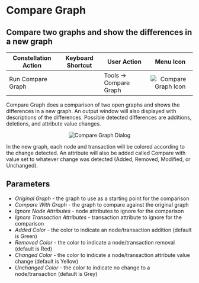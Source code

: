 # Compare Graph

## Compare two graphs and show the differences in a new graph

<table class="table table-striped">
<thead>
<tr class="header">
<th>Constellation Action</th>
<th>Keyboard Shortcut</th>
<th>User Action</th>
<th style="text-align: center;">Menu Icon</th>
</tr>
</thead>
<tbody>
<tr class="odd">
<td>Run Compare Graph</td>
<td></td>
<td>Tools -&gt; Compare Graph</td>
<td style="text-align: center;"><img src="../ext/docs/CoreVisualGraph/src/au/gov/asd/tac/constellation/graph/visual/resources/compareGraph_1.png" alt="Compare Graph Icon" /></td>
</tr>
</tbody>
</table>

Compare Graph does a comparison of two open graphs and shows the
differences in a new graph. An output window will also displayed with
descriptions of the differences. Possible detected differences are
additions, deletions, and attribute value changes.

<div style="text-align: center">

<img src="../ext/docs/CoreVisualGraph/src/au/gov/asd/tac/constellation/graph/visual/resources/CompareGraph.png" alt="Compare Graph
Dialog" />

</div>

In the new graph, each node and transaction will be colored according
to the change detected. An attribute will also be added called Compare
with value set to whatever change was detected (Added, Removed,
Modified, or Unchanged).

## Parameters

-   *Original Graph* - the graph to use as a starting point for the
    comparison
-   *Compare With Graph* - the graph to compare against the original
    graph
-   *Ignore Node Attributes* - node attributes to ignore for the
    comparison
-   *Ignore Transaction Attributes* - transaction attribute to ignore
    for the comparison
-   *Added Color* - the color to indicate an node/transaction addition
    (default is Green)
-   *Removed Color* - the color to indicate a node/transaction removal
    (default is Red)
-   *Changed Color* - the color to indicate a node/transaction
    attribute value change (default is Yellow)
-   *Unchanged Color* - the color to indicate no change to a
    node/transaction (default is Grey)
